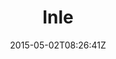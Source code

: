 ---
title: "Inle"
date: 2015-05-02T08:26:41Z
draft: false
description: ""
hasGallery: true
type: post
region: "Asia (Southeast)"
country: "Burma (Myanmar)"
thumbnail: "inle-1.jpg"
---